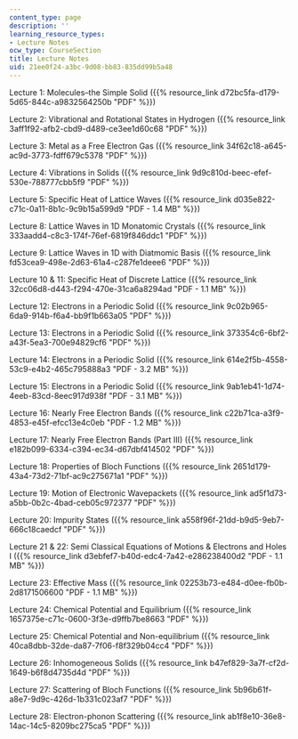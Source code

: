 ```yaml
---
content_type: page
description: ''
learning_resource_types:
- Lecture Notes
ocw_type: CourseSection
title: Lecture Notes
uid: 21ee0f24-a3bc-9d08-bb83-835dd99b5a48
---
```


Lecture 1: Molecules–the Simple Solid ({{% resource_link d72bc5fa-d179-5d65-844c-a9832564250b "PDF" %}})

Lecture 2: Vibrational and Rotational States in Hydrogen ({{% resource_link 3aff1f92-afb2-cbd9-d489-ce3ee1d60c68 "PDF" %}})

Lecture 3: Metal as a Free Electron Gas ({{% resource_link 34f62c18-a645-ac9d-3773-fdff679c5378 "PDF" %}})

Lecture 4: Vibrations in Solids ({{% resource_link 9d9c810d-beec-efef-530e-788777cbb5f9 "PDF" %}})

Lecture 5: Specific Heat of Lattice Waves ({{% resource_link d035e822-c71c-0a11-8b1c-9c9b15a599d9 "PDF - 1.4 MB" %}})

Lecture 8: Lattice Waves in 1D Monatomic Crystals ({{% resource_link 333aadd4-c8c3-174f-76ef-6819f846ddc1 "PDF" %}})

Lecture 9: Lattice Waves in 1D with Diatmomic Basis ({{% resource_link fd53cea9-498e-2d63-61a4-c287fe1deee6 "PDF" %}})

Lecture 10 & 11: Specific Heat of Discrete Lattice ({{% resource_link 32cc06d8-d443-f294-470e-31ca6a8294ad "PDF - 1.1 MB" %}})

Lecture 12: Electrons in a Periodic Solid ({{% resource_link 9c02b965-6da9-914b-f6a4-bb9f1b663a05 "PDF" %}})

Lecture 13: Electrons in a Periodic Solid ({{% resource_link 373354c6-6bf2-a43f-5ea3-700e94829cf6 "PDF" %}})

Lecture 14: Electrons in a Periodic Solid ({{% resource_link 614e2f5b-4558-53c9-e4b2-465c795888a3 "PDF - 3.2 MB" %}})

Lecture 15: Electrons in a Periodic Solid ({{% resource_link 9ab1eb41-1d74-4eeb-83cd-8eec917d938f "PDF - 3.1 MB" %}})

Lecture 16: Nearly Free Electron Bands ({{% resource_link c22b71ca-a3f9-4853-e45f-efcc13e4c0eb "PDF - 1.2 MB" %}})

Lecture 17: Nearly Free Electron Bands (Part III) ({{% resource_link e182b099-6334-c394-ec34-d67dbf414502 "PDF" %}})

Lecture 18: Properties of Bloch Functions ({{% resource_link 2651d179-43a4-73d2-71bf-ac9c275671a1 "PDF" %}})

Lecture 19: Motion of Electronic Wavepackets ({{% resource_link ad5f1d73-a5bb-0b2c-4bad-ceb05c972377 "PDF" %}})

Lecture 20: Impurity States ({{% resource_link a558f96f-21dd-b9d5-9eb7-666c18caedcf "PDF" %}})

Lecture 21 & 22: Semi Classical Equations of Motions & Electrons and Holes I ({{% resource_link d3ebfef7-b40d-edc4-7a42-e286238400d2 "PDF - 1.1 MB" %}})

Lecture 23: Effective Mass ({{% resource_link 02253b73-e484-d0ee-fb0b-2d8171506600 "PDF - 1.1 MB" %}})

Lecture 24: Chemical Potential and Equilibrium ({{% resource_link 1657375e-c71c-0600-3f3e-d9ffb7be8663 "PDF" %}})

Lecture 25: Chemical Potential and Non-equilibrium ({{% resource_link 40ca8dbb-32de-da87-7f06-f8f329b04cc4 "PDF" %}})

Lecture 26: Inhomogeneous Solids ({{% resource_link b47ef829-3a7f-cf2d-1649-b6f8d4735d4d "PDF" %}})

Lecture 27: Scattering of Bloch Functions ({{% resource_link 5b96b61f-a8e7-9d9c-426d-1b331c023af7 "PDF" %}})

Lecture 28: Electron-phonon Scattering ({{% resource_link ab1f8e10-36e8-14ac-14c5-8209bc275ca5 "PDF" %}})